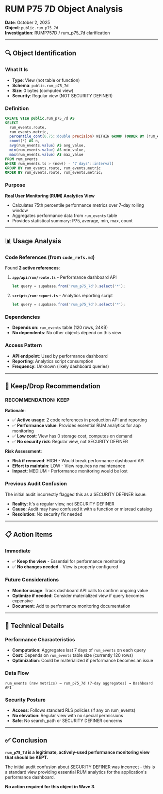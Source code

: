 # RUM P75 7D Object Analysis

**Date**: October 2, 2025  
**Object**: `public.rum_p75_7d`  
**Investigation**: RUMP757D / rum_p75_7d clarification

---

## 🔍 **Object Identification**

### **What It Is**
- **Type**: View (not table or function)
- **Schema**: `public.rum_p75_7d`
- **Size**: 0 bytes (computed view)
- **Security**: Regular view (NOT SECURITY DEFINER)

### **Definition**
```sql
CREATE VIEW public.rum_p75_7d AS
SELECT 
  rum_events.route,
  rum_events.metric,
  percentile_cont(0.75::double precision) WITHIN GROUP (ORDER BY (rum_events.value::double precision)) AS p75,
  count(*) AS n,
  avg(rum_events.value) AS avg_value,
  min(rum_events.value) AS min_value,
  max(rum_events.value) AS max_value
FROM rum_events
WHERE rum_events.ts > (now() - '7 days'::interval)
GROUP BY rum_events.route, rum_events.metric
ORDER BY rum_events.route, rum_events.metric;
```

### **Purpose**
**Real User Monitoring (RUM) Analytics View**
- Calculates 75th percentile performance metrics over 7-day rolling window
- Aggregates performance data from `rum_events` table
- Provides statistical summary: P75, average, min, max, count

---

## 📊 **Usage Analysis**

### **Code References** (from `code_refs.md`)
Found **2 active references**:

1. **`app/api/rum/route.ts`** - Performance dashboard API
   ```typescript
   let query = supabase.from('rum_p75_7d').select('*');
   ```

2. **`scripts/rum-report.ts`** - Analytics reporting script
   ```typescript
   let query = supabase.from('rum_p75_7d').select('*');
   ```

### **Dependencies**
- **Depends on**: `rum_events` table (120 rows, 24KB)
- **No dependents**: No other objects depend on this view

### **Access Pattern**
- **API endpoint**: Used by performance dashboard
- **Reporting**: Analytics script consumption
- **Frequency**: Unknown (likely dashboard queries)

---

## 🎯 **Keep/Drop Recommendation**

### **RECOMMENDATION: KEEP** 

**Rationale**:
- ✅ **Active usage**: 2 code references in production API and reporting
- ✅ **Performance value**: Provides essential RUM analytics for app monitoring
- ✅ **Low cost**: View has 0 storage cost, computes on demand
- ✅ **No security risk**: Regular view, not SECURITY DEFINER

**Risk Assessment**:
- **Risk if removed**: HIGH - Would break performance dashboard API
- **Effort to maintain**: LOW - View requires no maintenance
- **Impact**: MEDIUM - Performance monitoring would be lost

### **Previous Audit Confusion**
The initial audit incorrectly flagged this as a SECURITY DEFINER issue:
- **Reality**: It's a regular view, not SECURITY DEFINER
- **Cause**: Audit may have confused it with a function or misread catalog
- **Resolution**: No security fix needed

---

## 📋 **Action Items**

### **Immediate**
- ✅ **Keep the view** - Essential for performance monitoring
- ✅ **No changes needed** - View is properly configured

### **Future Considerations**
- **Monitor usage**: Track dashboard API calls to confirm ongoing value
- **Optimize if needed**: Consider materialized view if query becomes expensive
- **Document**: Add to performance monitoring documentation

---

## 🔧 **Technical Details**

### **Performance Characteristics**
- **Computation**: Aggregates last 7 days of `rum_events` on each query
- **Cost**: Depends on `rum_events` table size (currently 120 rows)
- **Optimization**: Could be materialized if performance becomes an issue

### **Data Flow**
```
rum_events (raw metrics) → rum_p75_7d (7-day aggregates) → Dashboard API
```

### **Security Posture**
- **Access**: Follows standard RLS policies (if any on rum_events)
- **No elevation**: Regular view with no special permissions
- **Safe**: No search_path or SECURITY DEFINER concerns

---

## ✅ **Conclusion**

**`rum_p75_7d` is a legitimate, actively-used performance monitoring view that should be KEPT.**

The initial audit confusion about SECURITY DEFINER was incorrect - this is a standard view providing essential RUM analytics for the application's performance dashboard.

**No action required for this object in Wave 3.**
